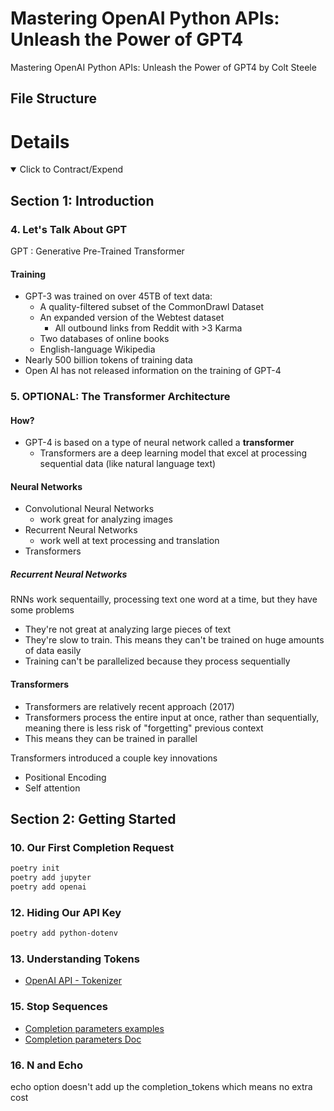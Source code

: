 # Mastering OpenAI Python APIs: Unleash the Power of GPT4

Mastering OpenAI Python APIs: Unleash the Power of GPT4 by Colt Steele

## File Structure

# Details

<details open>
  <summary>Click to Contract/Expend</summary>

## Section 1: Introduction

### 4. Let's Talk About GPT

GPT : Generative Pre-Trained Transformer

#### Training

- GPT-3 was trained on over 45TB of text data:
  - A quality-filtered subset of the CommonDrawl Dataset
  - An expanded version of the Webtest dataset
    - All outbound links from Reddit with >3 Karma
  - Two databases of online books
  - English-language Wikipedia
- Nearly 500 billion tokens of training data
- Open AI has not released information on the training of GPT-4

### 5. OPTIONAL: The Transformer Architecture

#### How?

- GPT-4 is based on a type of neural network called a **transformer**
  - Transformers are a deep learning model that excel at processing sequential data (like natural language text)

#### Neural Networks

- Convolutional Neural Networks
  - work great for analyzing images
- Recurrent Neural Networks
  - work well at text processing and translation
- Transformers

##### Recurrent Neural Networks

RNNs work sequentailly, processing text one word at a time, but they have some problems

- They're not great at analyzing large pieces of text
- They're slow to train. This means they can't be trained on huge amounts of data easily
- Training can't be parallelized because they process sequentially

#### Transformers

- Transformers are relatively recent approach (2017)
- Transformers process the entire input at once, rather than sequentially, meaning there is less risk of "forgetting" previous context
- This means they can be trained in parallel

Transformers introduced a couple key innovations

- Positional Encoding
- Self attention

## Section 2: Getting Started

### 10. Our First Completion Request

```sh
poetry init
poetry add jupyter
poetry add openai
```

### 12. Hiding Our API Key

```sh
poetry add python-dotenv
```

### 13. Understanding Tokens

- [OpenAI API - Tokenizer](https://platform.openai.com/tokenizer)

### 15. Stop Sequences

- [Completion parameters examples](https://github.com/pcsmomo/openai-api-python-andrei/blob/main/02-dive-into-openai-api/14-completion-parameters.ipynb)
- [Completion parameters Doc](https://platform.openai.com/docs/api-reference/completions/create)

### 16. N and Echo

echo option doesn't add up the completion_tokens which means no extra cost

</details>
